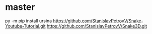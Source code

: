 # master
py -m pip install ursina
https://github.com/StanislavPetrovV/Snake-Youtube-Tutorial.git
https://github.com/StanislavPetrovV/Snake3D.git
